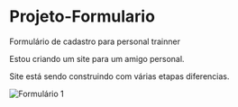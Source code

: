 # Projeto-Formulario
Formulário de cadastro para personal trainner 

Estou criando um site para um amigo personal. 

Site está sendo construindo com várias etapas diferencias. 



![Formulário 1](https://user-images.githubusercontent.com/105504791/222957405-78e942ee-512a-47a6-8976-3972c2d94820.jpg)
